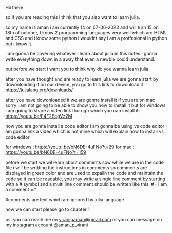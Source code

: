 Hii there

so if you are reading this i think that you also want to learn julia.

so my name is aman i am currently 14 on 07-06-2023 and will turn 15 on 18th of october, I know 2 programming languages very well which are HTML and CSS and i know some python i wouldnt say i am a proffesional in python but i know it.

i am gonna be covering whatever i learn about julia in this notes i gonna write everything down in a away that even a newbie could understand.

but before we start i want you to think why do you wanna learn julia.

after you have thought and are ready to learn julia we are gonna start by dowonloading it on our device, you go to this link to dowonload it https://julialang.org/downloads/

after you have dowonloaded it we are gonna install it if you are on mac sorry i am not going to be able to show you how to install it but for windows i am going to share a video link thorugh which you can install it: https://youtu.be/F4F2EcgVz2M

now you are gonna install a code editor i am gonna be using vs code editor i am gonna link a video which is not mine which will explain how to install vs code editor 

for windows : https://youtu.be/bN6DE-4uFNo?t=29
for mac : https://youtu.be/bN6DE-4uFNo?t=159

before we start we wil learn about comments 
sow while we are in the code file i will be wrttting the instructions in comments so comments are displayed in green color and are used to expalin the code and maintain the code so it can be readable, you may write a single line comment by starting with a # symbol and a multi line comment should be written like this:  #= i am a comment =# 

#comments are text which are ignored by julia language

now we can start please go to chapter 1

ps: you can reach me on viranipaman@gmail.com or you can message on my instagram account @aman_p_virani 